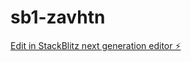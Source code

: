 # sb1-zavhtn

[Edit in StackBlitz next generation editor ⚡️](https://stackblitz.com/~/github.com/yodafx/sb1-zavhtn)